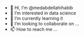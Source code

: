 - 👋 Hi, I’m @medabdellahihabib
- 👀 I’m interested in data science
- 🌱 I’m currently learning it
- 💞️ I’m looking to collaborate on ...
- 📫 How to reach me ...

<!---
medabdellahihabib/medabdellahihabib is a ✨ special ✨ repository because its `README.md` (this file) appears on your GitHub profile.
You can click the Preview link to take a look at your changes.
--->
